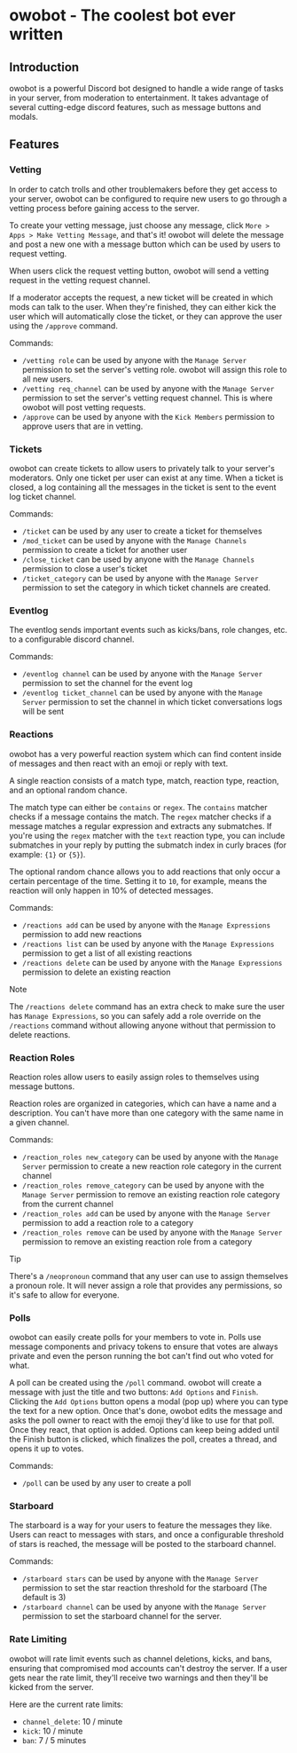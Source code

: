 # owobot - The coolest bot ever written

## Introduction

owobot is a powerful Discord bot designed to handle a wide range of tasks in your server, from moderation to entertainment. It takes advantage of several cutting-edge discord features, such as message buttons and modals.

## Features

### Vetting

In order to catch trolls and other troublemakers before they get access to your server, owobot can be configured to require new users to go through a vetting process before gaining access to the server.

To create your vetting message, just choose any message, click `More > Apps > Make Vetting Message`, and that's it! owobot will delete the message and post a new one with a message button which can be used by users to request vetting.

When users click the request vetting button, owobot will send a vetting request in the vetting request channel.

If a moderator accepts the request, a new ticket will be created in which mods can talk to the user. When they're finished, they can either kick the user which will automatically close the ticket, or they can approve the user using the `/approve` command.

Commands:

- `/vetting role` can be used by anyone with the `Manage Server` permission to set the server's vetting role. owobot will assign this role to all new users.
- `/vetting req_channel` can be used by anyone with the `Manage Server` permission to set the server's vetting request channel. This is where owobot will post vetting requests.
- `/approve` can be used by anyone with the `Kick Members` permission to approve users that are in vetting.

### Tickets

owobot can create tickets to allow users to privately talk to your server's moderators. Only one ticket per user can exist at any time. When a ticket is closed, a log containing all the messages in the ticket is sent to the event log ticket channel.

Commands:

- `/ticket` can be used by any user to create a ticket for themselves
- `/mod_ticket` can be used by anyone with the `Manage Channels` permission to create a ticket for another user
- `/close_ticket` can be used by anyone with the `Manage Channels` permission to close a user's ticket
- `/ticket_category` can be used by anyone with the `Manage Server` permission to set the category in which ticket channels are created.

### Eventlog

The eventlog sends important events such as kicks/bans, role changes, etc. to a configurable discord channel.

Commands:

- `/eventlog channel` can be used by anyone with the `Manage Server` permission to set the channel for the event log
- `/eventlog ticket_channel` can be used by anyone with the `Manage Server` permission to set the channel in which ticket conversations logs will be sent

### Reactions

owobot has a very powerful reaction system which can find content inside of messages and then react with an emoji or reply with text.

A single reaction consists of a match type, match, reaction type, reaction, and an optional random chance.

The match type can either be `contains` or `regex`. The `contains` matcher checks if a message contains the match. The `regex` matcher checks if a message matches a regular expression and extracts any submatches. If you're using the `regex` matcher with the `text` reaction type, you can include submatches in your reply by putting the submatch index in curly braces (for example: `{1}` or `{5}`).

The optional random chance allows you to add reactions that only occur a certain percentage of the time. Setting it to `10`, for example, means the reaction will only happen in 10% of detected messages.

Commands:

- `/reactions add` can be used by anyone with the `Manage Expressions` permission to add new reactions
- `/reactions list` can be used by anyone with the `Manage Expressions` permission to get a list of all existing reactions
- `/reactions delete` can be used by anyone with the `Manage Expressions` permission to delete an existing reaction

> [!NOTE]
> The `/reactions delete` command has an extra check to make sure the user has `Manage Expressions`, so you can safely add a role override on the `/reactions` command without allowing anyone without that permission to delete reactions.

### Reaction Roles

Reaction roles allow users to easily assign roles to themselves using message buttons.

Reaction roles are organized in categories, which can have a name and a description. You can't have more than one category with the same name in a given channel.

Commands:

- `/reaction_roles new_category` can be used by anyone with the `Manage Server` permission to create a new reaction role category in the current channel
- `/reaction_roles remove_category` can be used by anyone with the `Manage Server` permission to remove an existing reaction role category from the current channel
- `/reaction_roles add` can be used by anyone with the `Manage Server` permission to add a reaction role to a category
- `/reaction_roles remove` can be used by anyone with the `Manage Server` permission to remove an existing reaction role from a category

> [!TIP]
> There's a `/neopronoun` command that any user can use to assign themselves a pronoun role. It will never assign a role that provides any permissions, so it's safe to allow for everyone.

### Polls

owobot can easily create polls for your members to vote in. Polls use message components and privacy tokens to ensure that votes are always private and even the person running the bot can't find out who voted for what.

A poll can be created using the `/poll` command. owobot will create a message with just the title and two buttons: `Add Options` and `Finish`. Clicking the `Add Options` button opens a modal (pop up) where you can type the text for a new option. Once that's done, owobot edits the message and asks the poll owner to react with the emoji they'd like to use for that poll. Once they react, that option is added. Options can keep being added until the Finish button is clicked, which finalizes the poll, creates a thread, and opens it up to votes.

Commands:

- `/poll` can be used by any user to create a poll

### Starboard

The starboard is a way for your users to feature the messages they like. Users can react to messages with stars, and once a configurable threshold of stars is reached, the message will be posted to the starboard channel.

Commands:

- `/starboard stars` can be used by anyone with the `Manage Server` permission to set the star reaction threshold for the starboard (The default is 3)
- `/starboard channel` can be used by anyone with the `Manage Server` permission to set the starboard channel for the server.

### Rate Limiting

owobot will rate limit events such as channel deletions, kicks, and bans, ensuring that compromised mod accounts can't destroy the server. If a user gets near the rate limit, they'll receive two warnings and then they'll be kicked from the server.

Here are the current rate limits:

- `channel_delete`: 10 / minute
- `kick`: 10 / minute
- `ban`: 7 / 5 minutes